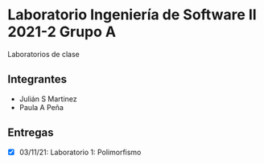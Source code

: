  
# Laboratorio Ingeniería de Software II 2021-2 Grupo A
Laboratorios de clase

## Integrantes
* Julián S Martinez
* Paula A Peña

## Entregas
- [x] 03/11/21: Laboratorio 1: Polimorfismo


